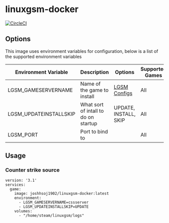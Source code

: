 # linuxgsm-docker

[![CircleCI][circle-image]][circle-url]

## Options
This image uses environment variables for configuration, below is a list of the supported environment variables

| Environment Variable   | Description                            | Options                     | Supported Games  |
|------------------------|----------------------------------------|-----------------------------|------------------|
| LGSM_GAMESERVERNAME    | Name of the game to install            | [LGSM Configs][lgsm-config] | All              |
| LGSM_UPDATEINSTALLSKIP | What sort of intall to do on startup   | UPDATE, INSTALL, SKIP       | All              |
| LGSM_PORT              | Port to bind to                        |                             | All              |


## Usage

### Counter strike source
```
version: '3.1'
services:
  game:
    image: joshhsoj1902/linuxgsm-docker:latest
    environment:
      - LGSM_GAMESERVERNAME=cssserver
      - LGSM_UPDATEINSTALLSKIP=UPDATE
    volumes:
      - "/home/steam/linuxgsm/logs"
```

[circle-image]: https://circleci.com/gh/joshhsoj1902/linuxgsm-docker/tree/master.svg?style=svg
[circle-url]: https://circleci.com/gh/joshhsoj1902/linuxgsm-docker/tree/master
[lgsm-config]: https://github.com/GameServerManagers/LinuxGSM/tree/master/lgsm/config-default/config-lgsm
